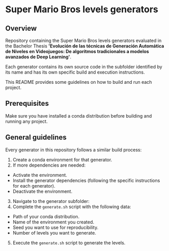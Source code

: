 # Super Mario Bros levels generators

## Overview

Repository containing the Super Mario Bros levels generators evaluated in the Bachelor Thesis **'Evolución de las técnicas de Generación Automática de Niveles en Videojuegos: De algoritmos tradicionales a modelos avanzados de Deep Learning'**.

Each generator contains its own source code in the subfolder identified by its name and has its own specific build and execution instructions.

This README provides some guidelines on how to build and run each project.

## Prerequisites

Make sure you have installed a conda distribution before building and running any project.

## General guidelines

Every generator in this repository follows a similar build process:

1. Create a conda environment for that generator.
2. If more dependencies are needed:
 - Activate the environment.
 - Install the generator dependencies (following the specific instructions for each generator).
 - Deactivate the environment.
3. Navigate to the generator subfolder:
4. Complete the `generate.sh` script with the following data:
 - Path of your conda distribution.
 - Name of the environment you created.
 - Seed you want to use for reproducibility.
 - Number of levels you want to generate.
5. Execute the `generate.sh` script to generate the levels.
